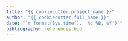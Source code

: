 ```yaml
---
title: "{{ cookiecutter.project_name }}"
author: "{{ cookiecutter.full_name }}"
date: "`r format(Sys.time(), '%d %B, %Y')`"
bibliography: references.bib
---
```


